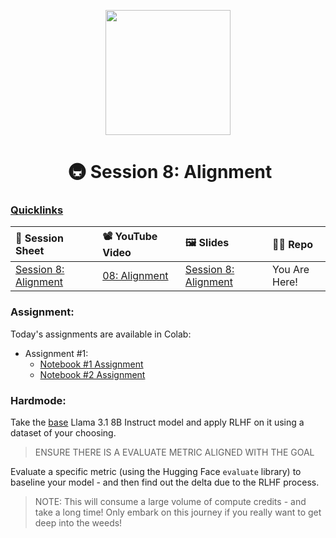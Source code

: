 <p align = "center" draggable=”false” ><img src="https://github.com/AI-Maker-Space/LLM-Dev-101/assets/37101144/d1343317-fa2f-41e1-8af1-1dbb18399719" 
     width="200px"
     height="auto"/>
</p>

<h1 align="center" id="heading"> 🚇 Session 8: Alignment</h1>

### [Quicklinks](https://github.com/AI-Maker-Space/LLM-Engineering-Foundations-to-SLMs/tree/main/00_AIM_Quicklinks)

| 📰 Session Sheet | 📽️ YouTube Video  | 🖼️ Slides      | 👨‍💻 Repo         |
|:-----------------|:-----------------|:-----------------|:-----------------|
| [Session 8: Alignment](https://www.notion.so/Session-8-Alignment-1a7cd547af3d800ab391dd8f2ceb9329) | [08: Alignment ](https://www.youtube.com/watch?v=4ehPGFIf91o&ab_channel=AIMakerspace) |  [Session 8: Alignment](https://www.canva.com/design/DAGZHXVSNBE/OHkXXiAmsfSXwHL1r2P0bw/view?utm_content=DAGZHXVSNBE&utm_campaign=designshare&utm_medium=link2&utm_source=uniquelinks&utlId=h59157a8ad7) |You Are Here! |

### Assignment: 

Today's assignments are available in Colab:
- Assignment #1: 
    - [Notebook #1 Assignment](https://colab.research.google.com/drive/1h4xq7cfBv9Gg_YPWvEPblP6fuCK2vjQy?usp=sharing)
    - [Notebook #2 Assignment](https://colab.research.google.com/drive/11qCfcABsxjjde7EihH6nHMH96aNBNONL?usp=sharing)
   
### Hardmode:

Take the [base](https://huggingface.co/meta-llama/Llama-3.1-8B-Instruct) Llama 3.1 8B Instruct model and apply RLHF on it using a dataset of your choosing. 

> ENSURE THERE IS A EVALUATE METRIC ALIGNED WITH THE GOAL

Evaluate a specific metric (using the Hugging Face `evaluate` library) to baseline your model - and then find out the delta due to the RLHF process.

> NOTE: This will consume a large volume of compute credits - and take a long time! Only embark on this journey if you really want to get deep into the weeds!
